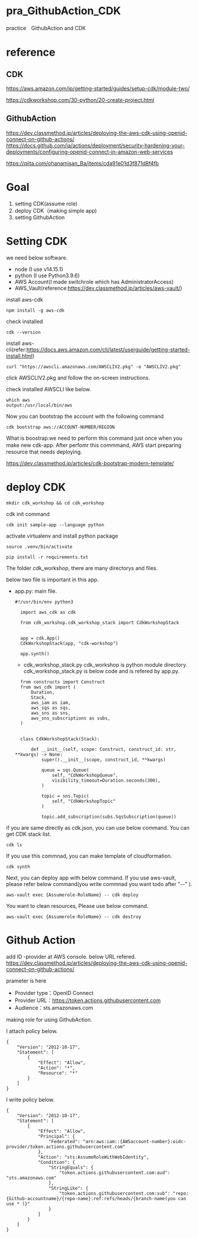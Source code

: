 # pra_GithubAction_CDK
practice　GithubAction and CDK

# reference

## CDK
https://aws.amazon.com/jp/getting-started/guides/setup-cdk/module-two/

https://cdkworkshop.com/30-python/20-create-project.html

## GithubAction
https://dev.classmethod.jp/articles/deploying-the-aws-cdk-using-openid-connect-on-github-actions/
https://docs.github.com/ja/actions/deployment/security-hardening-your-deployments/configuring-openid-connect-in-amazon-web-services

https://qiita.com/ohanamisan_Ba/items/cda91e01d3f871d8f4fb

# Goal
1. setting CDK(assume role)
2. deploy CDK（making simple app)
3. setting GithubAction

# Setting CDK
we need below software.
- node (I use v14.15.1)
- python (I use Python3.9.6)
- AWS Account(I made switchrole which has AdministratorAccess)
- AWS_Vault(reference:https://dev.classmethod.jp/articles/aws-vault/) 

install aws-cdk
~~~
npm install -g aws-cdk
~~~

check installed
~~~
cdk --version
~~~

install aws-cli(refer:https://docs.aws.amazon.com/cli/latest/userguide/getting-started-install.html)
~~~
curl "https://awscli.amazonaws.com/AWSCLIV2.pkg" -o "AWSCLIV2.pkg"
~~~

click AWSCLIV2.pkg and follow the on-screen instructions.

check installed AWSCLI like below.
~~~
which aws 
output:/usr/local/bin/aws
~~~

Now you can bootstrap the account with the following command
~~~
cdk bootstrap aws://ACCOUNT-NUMBER/REGION
~~~

What is boostrap:we need to perform this command just once when
you make new cdk-app. After perfomr this commmand, AWS start preparing　resource that needs deploying.

https://dev.classmethod.jp/articles/cdk-bootstrap-modern-template/


# deploy CDK

~~~
mkdir cdk_workshop && cd cdk_workshop
~~~

cdk init command
~~~
cdk init sample-app --language python
~~~

activate virtualenv and install python package
~~~
source .venv/bin/activate

pip install -r requirements.txt
~~~

The folder cdk_workshop, there are many directorys and files.

below two file is important in this app.

- app.py: main file.
  ~~~
  #!/usr/bin/env python3

    import aws_cdk as cdk

    from cdk_workshop.cdk_workshop_stack import CdkWorkshopStack


    app = cdk.App()
    CdkWorkshopStack(app, "cdk-workshop")

    app.synth()

  ~~~
  - cdk_workshop_stack.py
    cdk_workshop is python module directory.
    cdk_workshop_stack.py is below code and is refered by app.py.
  ~~~
    from constructs import Construct
    from aws_cdk import (
        Duration,
        Stack,
        aws_iam as iam,
        aws_sqs as sqs,
        aws_sns as sns,
        aws_sns_subscriptions as subs,
    )


    class CdkWorkshopStack(Stack):

        def __init__(self, scope: Construct, construct_id: str, **kwargs) -> None:
            super().__init__(scope, construct_id, **kwargs)

            queue = sqs.Queue(
                self, "CdkWorkshopQueue",
                visibility_timeout=Duration.seconds(300),
            )

            topic = sns.Topic(
                self, "CdkWorkshopTopic"
            )

            topic.add_subscription(subs.SqsSubscription(queue))

  ~~~

if you are same directly as cdk.json, you can use below command. You can get CDK stack list.
~~~
cdk ls
~~~

If you use this commnad, you can make template of cloudformation.
~~~
cdk synth
~~~

Next, you can deploy app with below command.
If you use aws-vault, please refer below command(you write commnad you want todo after "--" ).

~~~
aws-vault exec {Assumerole-RoleName} -- cdk deploy  
~~~

You want to clean resources, Please use below command.
~~~
aws-vault exec {Assumerole-RoleName} -- cdk destroy  
~~~

# Github Action

add ID -provider at AWS console. below URL refered.
https://dev.classmethod.jp/articles/deploying-the-aws-cdk-using-openid-connect-on-github-actions/

prameter is here
- Provider type：OpenID Connect
- Provider URL：https://token.actions.githubusercontent.com
- Audience：sts.amazonaws.com

making role for using GithubAction.

I attach policy below.

~~~
{
    "Version": "2012-10-17",
    "Statement": [
        {
            "Effect": "Allow",
            "Action": "*",
            "Resource": "*"
        }
    ]
}
~~~

I write policy below.
~~~
{
    "Version": "2012-10-17",
    "Statement": [
        {
            "Effect": "Allow",
            "Principal": {
                "Federated": "arn:aws:iam::{AWSaccount-number}:oidc-provider/token.actions.githubusercontent.com"
            },
            "Action": "sts:AssumeRoleWithWebIdentity",
            "Condition": {
                "StringEquals": {
                    "token.actions.githubusercontent.com:aud": "sts.amazonaws.com"
                },
                "StringLike": {
                    "token.actions.githubusercontent.com:sub": "repo:{Github-accountname}/{repo-name}:ref:refs/heads/{branch-name(you can use * )}"
                }
            }
        }
    ]
}
~~~